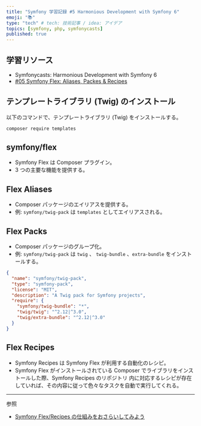 ```yaml
---
title: "Symfony 学習記録 #5 Harmonious Development with Symfony 6"
emoji: "📚"
type: "tech" # tech: 技術記事 / idea: アイデア
topics: [symfony, php, symfonycasts]
published: true
---
```


## 学習リソース

- Symfonycasts: Harmonious Development with Symfony 6
- [#05 Symfony Flex: Aliases, Packes & Recipes](https://symfonycasts.com/screencast/symfony6/flex)

## テンプレートライブラリ (Twig) のインストール

以下のコマンドで、テンプレートライブラリ (Twig) をインストールする。

```bash
composer require templates
```

## symfony/flex

- Symfony Flex は Composer プラグイン。
- 3 つの主要な機能を提供する。

## Flex Aliases

- Composer パッケージのエイリアスを提供する。
- 例: `symfony/twig-pack` は `templates` としてエイリアスされる。

## Flex Packs

- Composer パッケージのグループ化。
- 例: `symfony/twig-pack` は `twig` 、 `twig-bundle` 、`extra-bundle` をインストールする。

```json
{
  "name": "symfony/twig-pack",
  "type": "symfony-pack",
  "license": "MIT",
  "description": "A Twig pack for Symfony projects",
  "require": {
    "symfony/twig-bundle": "*",
    "twig/twig": "^2.12|^3.0",
    "twig/extra-bundle": "^2.12|^3.0"
  }
}
```

## Flex Recipes

- Symfony Recipes は Symfony Flex が利用する自動化のレシピ。
- Symfony Flex がインストールされている Composer でライブラリをインストールした際、Symfony Recipes のリポジトリ 内に対応するレシピが存在していれば、その内容に従って色々なタスクを自動で実行してくれる。

---

参照

- [Symfony Flex/Recipes の仕組みをおさらいしてみよう](https://zenn.dev/ttskch/articles/13013224b61531)
